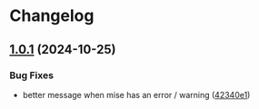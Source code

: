 # Changelog

## [1.0.1](https://github.com/ejrichards/mise.nvim/compare/v1.0.0...v1.0.1) (2024-10-25)


### Bug Fixes

* better message when mise has an error / warning ([42340e1](https://github.com/ejrichards/mise.nvim/commit/42340e10dd06887cc5a94e802799f725bcc72cfc))
